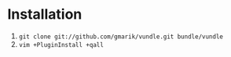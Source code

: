 # Installation

1. `git clone git://github.com/gmarik/vundle.git bundle/vundle`
2. `vim +PluginInstall +qall`
